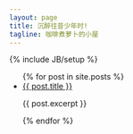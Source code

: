 ```yaml
---
layout: page
title: 沉醉往昔少年时!
tagline: 咖啡煮萝卜的小屋
---
```

{% include JB/setup %}



<ul>
  {% for post in site.posts %}
    <li>
      <a href="{{ post.url }}">{{ post.title }}</a>
      <p>{{ post.excerpt }}</p>
    </li>
  {% endfor %}
</ul>



